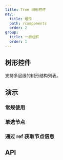 ```yaml
---
title: Tree 树形控件
nav:
  title: 组件
  path: /components
  order: 2
group:
  title: 一般组件
  order: 1
---
```


## 树形控件

支持多层级的树形结构列表。

## 演示

### 常规使用

<code src="../demo/tree/demo1.tsx"></code>

### 单选节点

<code src="../demo/tree/demo2.tsx"></code>

### 通过 ref 获取节点信息

<code src="../demo/tree/demo3.tsx"></code>

## API

<API id="Tree"></API>
